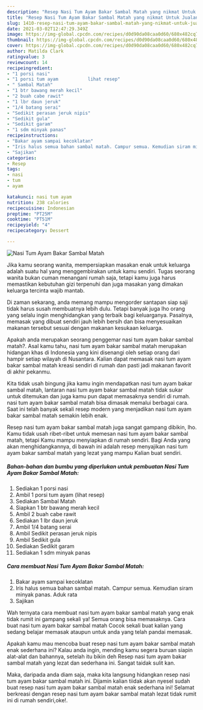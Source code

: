 ```yaml
---
description: "Resep Nasi Tum Ayam Bakar Sambal Matah yang nikmat Untuk Jualan"
title: "Resep Nasi Tum Ayam Bakar Sambal Matah yang nikmat Untuk Jualan"
slug: 1410-resep-nasi-tum-ayam-bakar-sambal-matah-yang-nikmat-untuk-jualan
date: 2021-03-02T12:47:29.349Z
image: https://img-global.cpcdn.com/recipes/d0d90da08caa0d60/680x482cq70/nasi-tum-ayam-bakar-sambal-matah-foto-resep-utama.jpg
thumbnail: https://img-global.cpcdn.com/recipes/d0d90da08caa0d60/680x482cq70/nasi-tum-ayam-bakar-sambal-matah-foto-resep-utama.jpg
cover: https://img-global.cpcdn.com/recipes/d0d90da08caa0d60/680x482cq70/nasi-tum-ayam-bakar-sambal-matah-foto-resep-utama.jpg
author: Matilda Clark
ratingvalue: 3
reviewcount: 14
recipeingredient:
- "1 porsi nasi"
- "1 porsi tum ayam           lihat resep"
- " Sambal Matah"
- "1 btr bawang merah kecil"
- "2 buah cabe rawit"
- "1 lbr daun jeruk"
- "1/4 batang serai"
- "Sedikit perasan jeruk nipis"
- "Sedikit gula"
- "Sedikit garam"
- "1 sdm minyak panas"
recipeinstructions:
- "Bakar ayam sampai kecoklatan"
- "Iris halus semua bahan sambal matah. Campur semua. Kemudian siram minyak panas. Aduk rata"
- "Sajikan"
categories:
- Resep
tags:
- nasi
- tum
- ayam

katakunci: nasi tum ayam 
nutrition: 238 calories
recipecuisine: Indonesian
preptime: "PT25M"
cooktime: "PT51M"
recipeyield: "4"
recipecategory: Dessert

---
```



![Nasi Tum Ayam Bakar Sambal Matah](https://img-global.cpcdn.com/recipes/d0d90da08caa0d60/680x482cq70/nasi-tum-ayam-bakar-sambal-matah-foto-resep-utama.jpg)

Jika kamu seorang wanita, mempersiapkan masakan enak untuk keluarga adalah suatu hal yang menggembirakan untuk kamu sendiri. Tugas seorang  wanita bukan cuman menangani rumah saja, tetapi kamu juga harus memastikan kebutuhan gizi terpenuhi dan juga masakan yang dimakan keluarga tercinta wajib mantab.

Di zaman  sekarang, anda memang mampu mengorder santapan siap saji tidak harus susah membuatnya lebih dulu. Tetapi banyak juga lho orang yang selalu ingin menghidangkan yang terbaik bagi keluarganya. Pasalnya, memasak yang dibuat sendiri jauh lebih bersih dan bisa menyesuaikan makanan tersebut sesuai dengan makanan kesukaan keluarga. 



Apakah anda merupakan seorang penggemar nasi tum ayam bakar sambal matah?. Asal kamu tahu, nasi tum ayam bakar sambal matah merupakan hidangan khas di Indonesia yang kini disenangi oleh setiap orang dari hampir setiap wilayah di Nusantara. Kalian dapat memasak nasi tum ayam bakar sambal matah kreasi sendiri di rumah dan pasti jadi makanan favorit di akhir pekanmu.

Kita tidak usah bingung jika kamu ingin mendapatkan nasi tum ayam bakar sambal matah, lantaran nasi tum ayam bakar sambal matah tidak sukar untuk ditemukan dan juga kamu pun dapat memasaknya sendiri di rumah. nasi tum ayam bakar sambal matah bisa dimasak memalui berbagai cara. Saat ini telah banyak sekali resep modern yang menjadikan nasi tum ayam bakar sambal matah semakin lebih enak.

Resep nasi tum ayam bakar sambal matah juga sangat gampang dibikin, lho. Kamu tidak usah ribet-ribet untuk memesan nasi tum ayam bakar sambal matah, tetapi Kamu mampu menyiapkan di rumah sendiri. Bagi Anda yang akan menghidangkannya, di bawah ini adalah resep menyajikan nasi tum ayam bakar sambal matah yang lezat yang mampu Kalian buat sendiri.

<!--inarticleads1-->

##### Bahan-bahan dan bumbu yang diperlukan untuk pembuatan Nasi Tum Ayam Bakar Sambal Matah:

1. Sediakan 1 porsi nasi
1. Ambil 1 porsi tum ayam           (lihat resep)
1. Sediakan  Sambal Matah
1. Siapkan 1 btr bawang merah kecil
1. Ambil 2 buah cabe rawit
1. Sediakan 1 lbr daun jeruk
1. Ambil 1/4 batang serai
1. Ambil Sedikit perasan jeruk nipis
1. Ambil Sedikit gula
1. Sediakan Sedikit garam
1. Sediakan 1 sdm minyak panas




<!--inarticleads2-->

##### Cara membuat Nasi Tum Ayam Bakar Sambal Matah:

1. Bakar ayam sampai kecoklatan
1. Iris halus semua bahan sambal matah. Campur semua. Kemudian siram minyak panas. Aduk rata
1. Sajikan




Wah ternyata cara membuat nasi tum ayam bakar sambal matah yang enak tidak rumit ini gampang sekali ya! Semua orang bisa memasaknya. Cara buat nasi tum ayam bakar sambal matah Cocok sekali buat kalian yang sedang belajar memasak ataupun untuk anda yang telah pandai memasak.

Apakah kamu mau mencoba buat resep nasi tum ayam bakar sambal matah enak sederhana ini? Kalau anda ingin, mending kamu segera buruan siapin alat-alat dan bahannya, setelah itu bikin deh Resep nasi tum ayam bakar sambal matah yang lezat dan sederhana ini. Sangat taidak sulit kan. 

Maka, daripada anda diam saja, maka kita langsung hidangkan resep nasi tum ayam bakar sambal matah ini. Dijamin kalian tiidak akan nyesel sudah buat resep nasi tum ayam bakar sambal matah enak sederhana ini! Selamat berkreasi dengan resep nasi tum ayam bakar sambal matah lezat tidak rumit ini di rumah sendiri,oke!.

